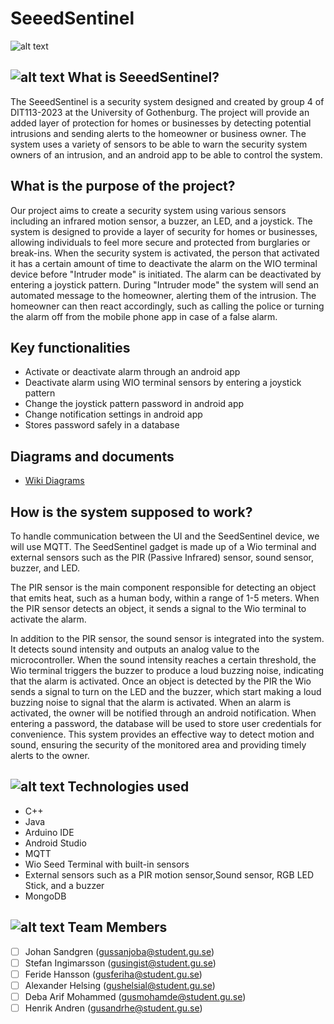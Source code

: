 # SeeedSentinel

![alt text](https://i.imgur.com/mYtfjEU.png)

## ![alt text](https://i.imgur.com/nnc05xy.png) What is SeeedSentinel?

The SeeedSentinel is a security system designed and created by group 4 of DIT113-2023 at the University of Gothenburg.
The project will provide an added layer of protection for homes or businesses by detecting potential intrusions and 
sending alerts to the homeowner or business owner. The system uses a variety of sensors to be able to warn the security
system owners of an intrusion, and an android app to be able to control the system.


## What is the purpose of the project?

Our project aims to create a security system using various sensors including an infrared motion sensor, a buzzer, an LED, 
and a joystick. 
The system is designed to provide a layer of security for homes or businesses, allowing 
individuals to feel more secure and protected from burglaries or break-ins. 
When the security system is activated, the person that activated it has a certain amount of time to deactivate the alarm 
on the WIO terminal device before "Intruder mode" is initiated. The alarm can be deactivated by entering a joystick pattern.
During "Intruder mode" the system will send an automated message to the homeowner, alerting them of the intrusion.
The homeowner can then react accordingly, such as calling the police or turning the alarm off from the mobile phone
app in case of a false alarm.

## Key functionalities

- Activate or deactivate alarm through an android app
- Deactivate alarm using WIO terminal sensors by entering a joystick pattern
- Change the joystick pattern password in android app
- Change notification settings in android app
- Stores password safely in a database

## Diagrams and documents

- [Wiki Diagrams](https://git.chalmers.se/courses/dit113/2023/group-4/thief-detector/-/wikis/Diagrams)

## How is the system supposed to work?

To handle communication between the UI and the SeedSentinel device, we will use MQTT.
The SeedSentinel gadget is made up of a Wio terminal and external sensors such as the PIR (Passive Infrared) sensor, 
sound sensor, buzzer, and LED. 

The PIR sensor is the main component responsible for detecting an object that emits heat, such as a human body, 
within a range of 1-5 meters. 
When the PIR sensor detects an object, it sends a signal to the Wio terminal to activate the alarm.

In addition to the PIR sensor, the sound sensor is integrated into the system. 
It detects sound intensity and outputs an analog value to the microcontroller. When the sound intensity reaches a 
certain threshold, the Wio terminal triggers the buzzer to produce a loud buzzing noise, indicating that the alarm 
is activated.
Once an object is detected by the PIR the Wio sends a signal to turn on the LED and the buzzer, which start making a loud 
buzzing noise to signal that the alarm is activated.
When an alarm is activated, the owner will be notified through an android notification. When entering a password, the database will be used 
to store user credentials for convenience.
This system provides an effective way to detect motion and sound, ensuring the security of the monitored area and providing timely alerts to the owner.



## ![alt text](https://i.imgur.com/GBdgh4z.png) Technologies used

- C++
- Java
- Arduino IDE
- Android Studio
- MQTT 
- Wio Seed Terminal with built-in sensors
- External sensors such as a PIR motion sensor,Sound sensor, RGB LED Stick, and a buzzer
- MongoDB


## ![alt text](https://i.imgur.com/S0Q1MxJ.png) Team Members

- [ ] Johan Sandgren (gussanjoba@student.gu.se)
- [ ] Stefan Ingimarsson (gusingist@student.gu.se)
- [ ] Feride Hansson (gusferiha@student.gu.se)
- [ ] Alexander Helsing (gushelsial@student.gu.se)
- [ ] Deba Arif Mohammed (gusmohamde@student.gu.se)
- [ ] Henrik Andren (gusandrhe@student.gu.se)
